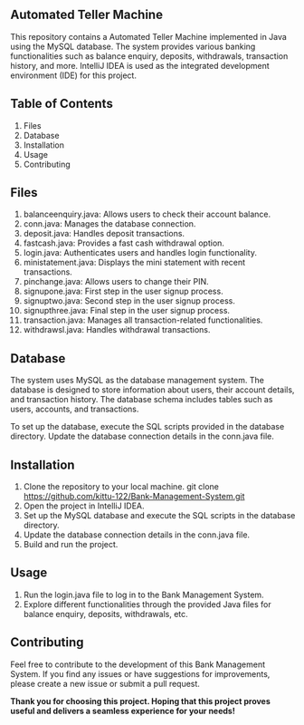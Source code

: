 ## Automated Teller Machine

This repository contains a Automated Teller Machine implemented in Java using the MySQL database. The system provides various banking functionalities such as balance enquiry, deposits, withdrawals, transaction history, and more. IntelliJ IDEA is used as the integrated development environment (IDE) for this project.

## Table of Contents
1) Files
2) Database
3) Installation
4) Usage
5) Contributing

## Files

1) balanceenquiry.java: Allows users to check their account balance.
2) conn.java: Manages the database connection.
3) deposit.java: Handles deposit transactions.
4) fastcash.java: Provides a fast cash withdrawal option.
5) login.java: Authenticates users and handles login functionality.
6) ministatement.java: Displays the mini statement with recent transactions.
7) pinchange.java: Allows users to change their PIN.
8) signupone.java: First step in the user signup process.
9) signuptwo.java: Second step in the user signup process.
10) signupthree.java: Final step in the user signup process.
11) transaction.java: Manages all transaction-related functionalities.
12) withdrawsl.java: Handles withdrawal transactions.

## Database

The system uses MySQL as the database management system. The database is designed to store information about users, their account details, and transaction history. The database schema includes tables such as users, accounts, and transactions.

To set up the database, execute the SQL scripts provided in the database directory. Update the database connection details in the conn.java file.

## Installation
1) Clone the repository to your local machine.
    git clone https://github.com/kittu-122/Bank-Management-System.git
2) Open the project in IntelliJ IDEA.
3) Set up the MySQL database and execute the SQL scripts in the database directory.
4) Update the database connection details in the conn.java file.
5) Build and run the project.

## Usage
1) Run the login.java file to log in to the Bank Management System.
2) Explore different functionalities through the provided Java files for balance enquiry, deposits, withdrawals, etc.

## Contributing

Feel free to contribute to the development of this Bank Management System. If you find any issues or have suggestions for improvements, please create a new issue or submit a pull request.

**Thank you for choosing this project. Hoping that this project  proves useful and delivers a seamless experience for your needs!**
